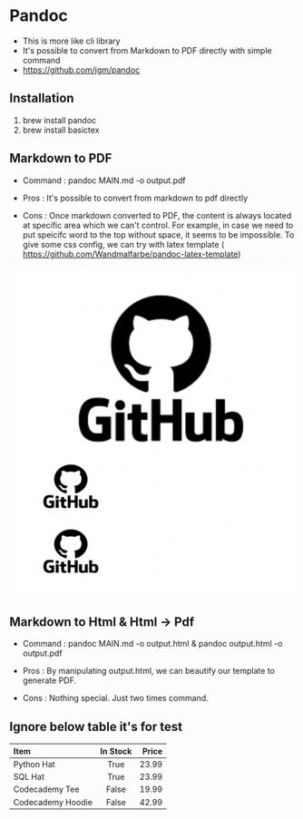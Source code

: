 # Pandoc
- This is more like cli library
- It's possible to convert from Markdown to PDF directly with simple command
- https://github.com/jgm/pandoc


## Installation
1. brew install pandoc
2. brew install basictex

## Markdown to PDF
- Command : pandoc MAIN.md -o output.pdf

- Pros : It's possible to convert from markdown to pdf directly
- Cons : Once markdown converted to PDF, the content is always located at specific area which we can't control. For example, in case we need to put speicifc word to the top without space, it seems to be impossible. To give some css config, we can try with latex template ( https://github.com/Wandmalfarbe/pandoc-latex-template)


![Image](github.png)
<!-- <img src="./github.png" width="200px" height="200px" title="Github_Logo"/> -->

## Markdown to Html & Html -> Pdf
- Command : pandoc MAIN.md -o output.html & pandoc output.html -o output.pdf

- Pros : By manipulating output.html, we can beautify our template to generate PDF. 
- Cons : Nothing special. Just two times command.


## Ignore below table it's for test

| Item              | In Stock | Price |
| :---------------- | :------: | ----: |
| Python Hat        |   True   | 23.99 |
| SQL Hat           |   True   | 23.99 |
| Codecademy Tee    |  False   | 19.99 |
| Codecademy Hoodie |  False   | 42.99 |